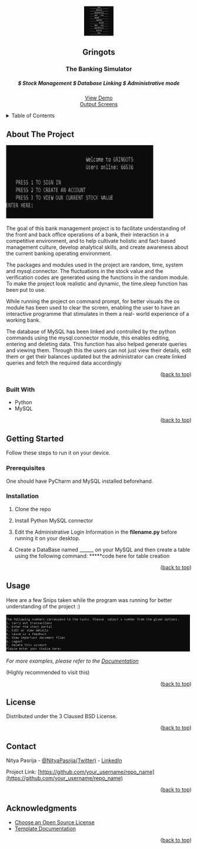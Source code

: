 <a name="readme-top"></a>

<!-- PROJECT LOGO -->
<br />
<div align="center">
  <a href="https://github.com/Nitya-Pasrija/Gringots-Bank_Simulator">
    <img src="images/logo.png" alt="Logo" width="80" height="80">
  </a>

  <h2 align="center">Gringots</h2>
  <h3 align="center">The Banking Simulator</h3>
  <h5 align="center">$ Stock Management     $ Database Linking      $ Administrative mode</h5>

  <p align="center">
    <a href="https://github.com/Nitya-Pasrija/Gringots-Bank_Simulator">View Demo</a>
    <br>
    <a href="https://drive.google.com/file/d/1vcm8MoYfaGdX1rQIYer--ApyaJVJX0zL/view?usp=sharing">Output Screens</a>
  </p>
</div>



<!-- TABLE OF CONTENTS -->
<details>
  <summary>Table of Contents</summary>
  <ol>
    <li>
      <a href="#about-the-project">About The Project</a>
      <ul>
        <li><a href="#built-with">Built With</a></li>
      </ul>
    </li>
    <li>
      <a href="#getting-started">Getting Started</a>
      <ul>
        <li><a href="#prerequisites">Prerequisites</a></li>
        <li><a href="#installation">Installation</a></li>
      </ul>
    </li>
    <li><a href="#usage">Usage</a></li>
    <li><a href="#license">License</a></li>
    <li><a href="#contact">Contact</a></li>
    <li><a href="#acknowledgments">Acknowledgments</a></li>
  </ol>
</details>



<!-- ABOUT THE PROJECT -->
## About The Project

<img src="images/homepage.jpg" alt="HomePage" width="400" height="200">

The goal of this bank management project is to facilitate understanding 
of the front and back office operations of a bank, their interaction in a 
competitive environment, and to help cultivate holistic and fact-based 
management culture, develop analytical skills, and create awareness 
about the current banking operating environment.

The packages and modules used in the project are random, time, system 
and mysql.connector. The fluctuations in the stock value and the 
verification codes are generated using the functions in the random 
module. To make the project look realistic and dynamic, the time.sleep 
function has been put to use.


While running the project on command prompt, for better visuals the os 
module has been used to clear the screen, enabling the user to have an 
interactive programme that stimulates in them a real- world experience 
of a working bank.


The database of MySQL has been linked and controlled by the python 
commands using the mysql.connector module, this enables editing, 
entering and deleting data. This function has also helped generate 
queries and viewing them. Through this the users can not just view their 
details, edit them or get their balances updated but the administrator can 
create linked queries and fetch the required data accordingly


<p align="right">(<a href="#readme-top">back to top</a>)</p>



### Built With

* Python
* MySQL

<p align="right">(<a href="#readme-top">back to top</a>)</p>



<!-- GETTING STARTED -->
## Getting Started
Follow these steps to run it on your device. 

### Prerequisites

One should have PyCharm and MySQL installed beforehand.

### Installation

1. Clone the repo
   
2. Install Python MySQL connector 
   
3. Edit the Administrative Login Information in the __filename.py__ before running it on your desktop. 

4. Create a DataBase named ______ on your MySQL and then create a table using the following command:
*****code here for table creation

<p align="right">(<a href="#readme-top">back to top</a>)</p>



<!-- USAGE EXAMPLES -->
## Usage

Here are a few Snips taken while the program was running for better understanding of the project :)


<img src="images/taskscreen.png" alt="TaskScreen" width="500" height="100">


_For more examples, please refer to the [Documentation](https://drive.google.com/file/d/1vcm8MoYfaGdX1rQIYer--ApyaJVJX0zL/view?usp=sharing)_

(Highly recommended to visit this)
<p align="right">(<a href="#readme-top">back to top</a>)</p>





<!-- LICENSE -->
## License

Distributed under the 3 Claused BSD License. 

<p align="right">(<a href="#readme-top">back to top</a>)</p>



<!-- CONTACT -->
## Contact

Nitya Pasrija - [@NityaPasrija(Twitter)](https://twitter.com/NityaPasrija) - [LinkedIn](www.linkedin.com/in/nitya-pasrija)

Project Link: [https://github.com/your_username/repo_name](https://github.com/your_username/repo_name)

<p align="right">(<a href="#readme-top">back to top</a>)</p>



<!-- ACKNOWLEDGMENTS -->
## Acknowledgments


* [Choose an Open Source License](https://choosealicense.com)
* [Template Documentation](https://github.com/othneildrew/Best-README-Template)

<p align="right">(<a href="#readme-top">back to top</a>)</p>

